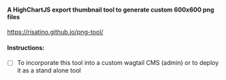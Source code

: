 #### A HighChartJS export thumbnail tool to generate custom 600x600 png files
https://risatino.github.io/png-tool/

#### Instructions:
- [ ] To incorporate this tool into a custom wagtail CMS (admin) or to deploy it as a stand alone tool 
